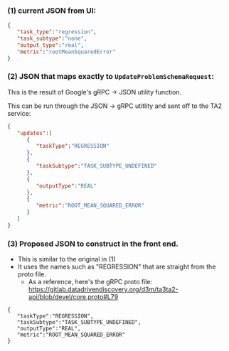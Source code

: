 
### (1) current JSON from UI:

```json
{
   "task_type":"regression",
   "task_subtype":"none",
   "output_type":"real",
   "metric":"rootMeanSquaredError"
}
```

### (2) JSON that maps exactly to `UpdateProblemSchemaRequest`:

This is the result of Google's gRPC -> JSON utility function.  

This can be run through the JSON -> gRPC utitlity and sent off to the TA2 service:
  
```json
{
   "updates":[
      {
         "taskType":"REGRESSION"
      },
      {
         "taskSubtype":"TASK_SUBTYPE_UNDEFINED"
      },
      {
         "outputType":"REAL"
      },
      {
         "metric":"ROOT_MEAN_SQUARED_ERROR"
      }
   ]
}
```

### (3) Proposed JSON to construct in the front end.  

- This is similar to the original in (1)
- It uses the names such as "REGRESSION" that are straight from the proto file.
  - As a reference, here's the gRPC proto file: https://gitlab.datadrivendiscovery.org/d3m/ta3ta2-api/blob/devel/core.proto#L79

```
{  
   "taskType":"REGRESSION",
   "taskSubtype":"TASK_SUBTYPE_UNDEFINED",
   "outputType":"REAL",
   "metric":"ROOT_MEAN_SQUARED_ERROR"
}
```
